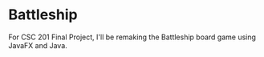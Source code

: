 # Battleship
For CSC 201 Final Project, I'll be remaking the Battleship board game using JavaFX and Java.
